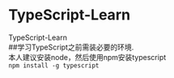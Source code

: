 # TypeScript-Learn
TypeScript-Learn  
##学习TypeScript之前需装必要的环境.  
本人建议安装node，然后使用npm安装typescript  
`npm install -g typescript`
